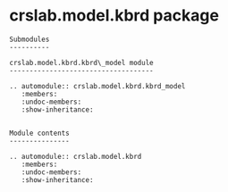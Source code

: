crslab.model.kbrd package
=========================

```eval_rst
Submodules
----------

crslab.model.kbrd.kbrd\_model module
------------------------------------

.. automodule:: crslab.model.kbrd.kbrd_model
   :members:
   :undoc-members:
   :show-inheritance:


Module contents
---------------

.. automodule:: crslab.model.kbrd
   :members:
   :undoc-members:
   :show-inheritance:
```